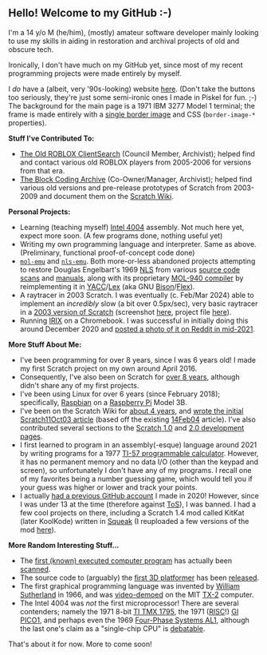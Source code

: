 ## Hello! Welcome to my GitHub :-)

I'm a 14 y/o M (he/him), (mostly) amateur software developer mainly looking to use my skills in aiding in restoration and archival projects of old and obscure tech.

Ironically, I don't have much on my GitHub yet, since most of my recent programming projects were made entirely by myself.

I _do_ have a (albeit, very '90s-looking) website [here](https://artech.neocities.org/). (Don't take the buttons too seriously, they're just some semi-ironic ones I made in Piskel for fun. ;-) The background for the main page is a 1971 IBM 3277 Model 1 terminal; the frame is made entirely with a [single border image](https://artech.neocities.org/border.png) and CSS (`border-image-*` properties).

**Stuff I've Contributed To:**

* [The Old ROBLOX ClientSearch](https://clientsearch.tumblr.com/) (Council Member, Archivist); helped find and contact various old ROBLOX players from 2005-2006 for versions from that era.
* [The Block Coding Archive](https://tbca.nukley.com/) (Co-Owner/Manager, Archivist); helped find various old versions and pre-release prototypes of Scratch from 2003-2009 and document them on the [Scratch Wiki](https://en.scratch-wiki.info/).

**Personal Projects:**

* Learning (teaching myself) [Intel 4004](https://en.wikipedia.org/wiki/Intel_4004) assembly. Not much here yet, expect more soon. (A few programs done, nothing useful yet)
* Writing my own programming language and interpreter. Same as above. (Preliminary, functional proof-of-concept code done)
* [`mol-emu`](https://github.com/artech-dvd/mol-emu/) and [`nls-emu`](https://github.com/artech-dvd/nls-emu/). Both more-or-less abandoned projects attempting to restore Douglas Engelbart's 1969 [NLS](https://en.wikipedia.org/wiki/NLS_(computer_system)) from various [source code scans](https://bitsavers.org/pdf/sri/arc/sds-940/NLS_Sources_Part_1_Nov69.pdf) and [manuals](https://bitsavers.org/pdf/sri/arc/sds-940/NLS_System_Guide_19691021.pdf), along with its proprietary [MOL-940 compiler](https://bitsavers.org/pdf/sri/arc/rulifson/MOL940_Preliminary_Specification_For_An_Algol-Like_Machine_Oriented_Language_For_The_SDS_940_Mar68.pdf) by reimplementing it in [YACC](https://en.wikipedia.org/wiki/Yacc)/[Lex](https://en.wikipedia.org/wiki/Lex_(software)) (aka GNU [Bison](https://en.wikipedia.org/wiki/GNU_Bison)/[Flex](https://en.wikipedia.org/wiki/Flex_(lexical_analyser_generator))).
* A raytracer in 2003 Scratch. I was eventually (c. Feb/Mar 2024) able to implement an _incredibly_ slow (a bit over 0.5px/sec), very basic raytracer in a [2003 version of Scratch](https://en.scratch-wiki.info/wiki/Scratch_11Oct03) (screenshot [here](https://artech.neocities.org/raytracer.png), project file [here](https://www.mediafire.com/file/wz9q3g5v6bp0yev/raytracer-final-final.scratch/file)).
* Running [IRIX](https://en.wikipedia.org/wiki/IRIX) on a Chromebook. I was successful in initially doing this around December 2020 and [posted a photo of it on Reddit in mid-2021](https://www.reddit.com/r/IRIX/comments/o4bt0q/irix_on_a_chromebook/).

**More Stuff About Me:**

* I've been programming for over 8 years, since I was 6 years old! I made my first Scratch project on my own around April 2016.
* Consequently, I've also been on Scratch for [over 8 years](https://scratch.mit.edu/users/danielgle/), although didn't share any of my first projects.
* I've been using Linux for over 6 years (since February 2018); specifically, [Raspbian](https://en.wikipedia.org/wiki/Raspbian) on a [Raspberry Pi](https://en.wikipedia.org/wiki/Raspberry_Pi) Model 3B.
* I've been on the Scratch Wiki for [about 4 years](https://en.scratch-wiki.info/w/index.php?title=User:Retro_person&action=history), and [wrote the initial Scratch11Oct03 article](https://en.scratch-wiki.info/w/index.php?title=Scratch_11Oct03&oldid=316319) (based off the existing [14Feb04](https://en.scratch-wiki.info/wiki/Scratch_14Feb04) article). I've also contributed several sections to the [Scratch 1.0](https://en.scratch-wiki.info/wiki/Development_of_Scratch_1.0) and [2.0 development pages](https://en.scratch-wiki.info/wiki/Development_of_Scratch_2.0).
* I first learned to program in an assembly(-esque) language around 2021 by writing programs for a 1977 [TI-57 programmable calculator](https://en.wikipedia.org/wiki/TI-57). However, it has no permanent memory and no data I/O (other than the keypad and screen), so unfortunately I don't have any of my programs. I recall one of my favorites being a number guessing game, which would tell you if your guess was higher or lower and track your points.
* I actually [had a previous GitHub account](https://web.archive.org/web/20210325003620/github.com/retro-person) I made in 2020! However, since I was under 13 at the time (therefore against [ToS](https://docs.github.com/en/site-policy/github-terms/github-terms-of-service)), I was banned. I had a few cool projects on there, including a Scratch 1.4 mod called KitKat (later KoolKode) written in [Squeak](https://en.wikipedia.org/wiki/Squeak) (I reuploaded a few versions of the mod [here](https://www.mediafire.com/folder/4px3x3qgjm2z7/KitKat-KoolKode_Versions)).

**More Random Interesting Stuff...**

* The [first (known) executed computer program](https://en.wikipedia.org/wiki/Manchester_Baby#First_programs) has actually been [scanned](http://www.cs.man.ac.uk/CCS/Archive/misc/hcf1.gif).
* The source code to (arguably) the [first 3D platformer](https://en.wikipedia.org/wiki/Alpha_Waves) has been [released](https://web.archive.org/web/20150812145405/http://cc3d.free.fr/Alpha-Waves.zip).
* The first graphical programming language was invented by [William Sutherland](https://en.wikipedia.org/wiki/Bert_Sutherland) in 1966, and was [video-demoed](https://www.youtube.com/watch?v=NLyIYmPfCps) on the MIT [TX-2](https://en.wikipedia.org/wiki/TX-2) computer.
* The Intel 4004 was _not_ the first microprocessor! There are several contenders; namely the 1971 8-bit [TI TMX 1795](https://en.wikipedia.org/wiki/Microprocessor#Texas_Instruments_TMX_1795_(1970%E2%80%931971)), the 1971 ([RISC](https://en.wikipedia.org/wiki/Reduced_instruction_set_computer)!) [GI PICO1](https://en.wikipedia.org/wiki/Microprocessor#Pico/General_Instrument_(1971)), and perhaps even the 1969 [Four-Phase Systems AL1](https://www.cpushack.com/2014/08/15/four-phase-systems-al1-processor-8-bits-by-lee-boysel/), although the last one's claim as a "single-chip CPU" is [debatable](https://www.righto.com/2015/05/the-texas-instruments-tmx-1795-first.html#:~:text=MOS/LSI%20processors.-,Four%2DPhase%20AL1,-If%20one%20person).

That's about it for now. More to come soon!
